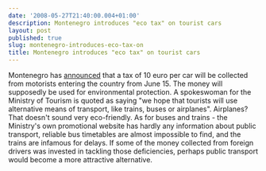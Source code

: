 ```yaml
---
date: '2008-05-27T21:40:00.004+01:00'
description: Montenegro introduces "eco tax" on tourist cars
layout: post
published: true
slug: montenegro-introduces-eco-tax-on
title: Montenegro introduces "eco tax" on tourist cars
---
```


Montenegro has <a href="http://www.nasdaq.com/aspxcontent/NewsStory.aspx?cpath=20080527%5CACQDJON200805271151DOWJONESDJONLINE000407.htm&amp;&amp;mypage=newsheadlines&amp;title=Montenegro%20To%20Impose%20Tax%20On%20Foreign%20Drivers%20From%20June%201">announced</a> that a tax of 10 euro per car will be collected from motorists entering the country from June 15. The money will supposedly be used for environmental protection. A spokeswoman for the Ministry of Tourism is quoted as saying "we hope that tourists will use alternative means of transport, like trains, buses or airplanes". Airplanes? That doesn't sound very eco-friendly. As for buses and trains - the Ministry's own promotional website has hardly any information about public transport, reliable bus timetables are almost impossible to find, and the trains are infamous for delays. If some of the money collected from foreign drivers was invested in tackling those deficiencies, perhaps public transport would become a more attractive alternative.